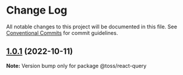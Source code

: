 # Change Log

All notable changes to this project will be documented in this file.
See [Conventional Commits](https://conventionalcommits.org) for commit guidelines.

## [1.0.1](https://github.com/toss/slash/compare/@toss/react-query@1.0.0...@toss/react-query@1.0.1) (2022-10-11)

**Note:** Version bump only for package @toss/react-query
